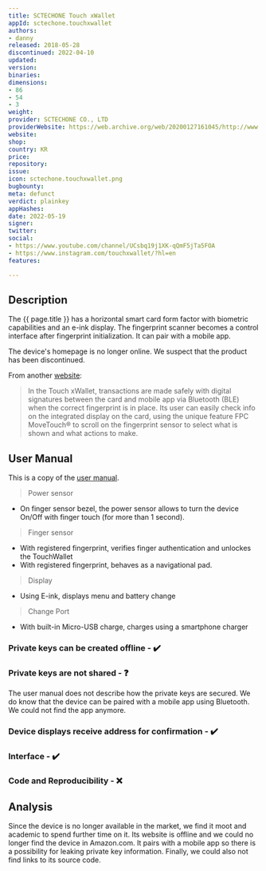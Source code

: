 ```yaml
---
title: SCTECHONE Touch xWallet
appId: sctechone.touchxwallet
authors:
- danny
released: 2018-05-28
discontinued: 2022-04-10
updated: 
version: 
binaries: 
dimensions:
- 86
- 54
- 3
weight: 
provider: SCTECHONE CO., LTD
providerWebsite: https://web.archive.org/web/20200127161045/http://www.sctechone.com/
website: 
shop: 
country: KR
price: 
repository: 
issue: 
icon: sctechone.touchxwallet.png
bugbounty: 
meta: defunct
verdict: plainkey
appHashes: 
date: 2022-05-19
signer: 
twitter: 
social:
- https://www.youtube.com/channel/UCsbq19j1XK-qQmF5jTa5FOA
- https://www.instagram.com/touchxwallet/?hl=en
features: 

---
```


## Description 

The {{ page.title }} has a horizontal smart card form factor with biometric capabilities and an e-ink display. The fingerprint scanner becomes a control interface after fingerprint initialization. It can pair with a mobile app. 

The device's homepage is no longer online. We suspect that the product has been discontinued.

From another [website](https://www.fingerprints.com/2018/05/28/biometrics-by-fingerprints-in-new-cryptocurrency-wallet-from-sctechone/): 

> In the Touch xWallet, transactions are made safely with digital signatures between the card and mobile app via Bluetooth (BLE) when the correct fingerprint is in place. Its user can easily check info on the integrated display on the card, using the unique feature FPC MoveTouch® to scroll on the fingerprint sensor to select what is shown and what actions to make.

## User Manual

This is a copy of the [user manual](https://data2.manualslib.com/pdf7/149/14866/1486503-sctechone/sctfido02.pdf?5904009233330226c2ed9f431497a290). 

> Power sensor
- On finger sensor bezel, the power sensor allows to turn the device On/Off with finger touch (for more than 1 second).
>
> Finger sensor
- With registered fingerprint, verifies finger authentication and unlockes the TouchWallet
- With registered fingerprint, behaves as a navigational pad.
> 
> Display
- Using E-ink, displays menu and battery change
>
> Change Port 
- With built-in Micro-USB charge, charges using a smartphone charger 

### Private keys can be created offline - ✔️

### Private keys are not shared - ❓

The user manual does not describe how the private keys are secured. We do know that the device can be paired with a mobile app using Bluetooth. We could not find the app anymore.

### Device displays receive address for confirmation - ✔️

### Interface - ✔️

### Code and Reproducibility - ❌

## Analysis 

Since the device is no longer available in the market, we find it moot and academic to spend further time on it. Its website is offline and we could no longer find the device in Amazon.com. It pairs with a mobile app so there is a possibility for leaking private key information. Finally, we could also not find links to its source code.

